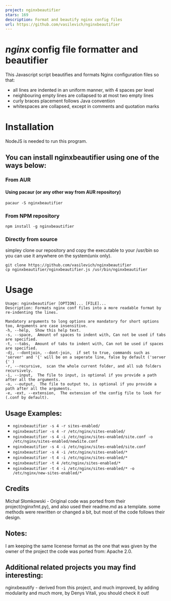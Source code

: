 ```yaml
---
project: nginxbeautifier
stars: 169
description: Format and beautify nginx config files
url: https://github.com/vasilevich/nginxbeautifier
---
```


_nginx_ config file formatter and beautifier
============================================

This Javascript script beautifies and formats Nginx configuration files so that:

-   all lines are indented in an uniform manner, with 4 spaces per level
-   neighbouring empty lines are collapsed to at most two empty lines
-   curly braces placement follows Java convention
-   whitespaces are collapsed, except in comments and quotation marks

Installation
============

NodeJS is needed to run this program.

You can install nginxbeautifier using one of the ways below:
------------------------------------------------------------

### From AUR

#### Using pacaur (or any other way from AUR repository)

```
pacaur -S nginxbeautifier
```

### From NPM repository

```
npm install -g nginxbeautifier
```

### Directly from source

simpley clone our repository and copy the executable to your /usr/bin so you can use it anywhere on the system(unix only).

```
git clone https://github.com/vasilevich/nginxbeautifier
cp nginxbeautifier/nginxbeautifier.js /usr/bin/nginxbeautifier
```

Usage
=====

```
Usage: nginxbeautifier [OPTION]... [FILE]...  
Description: Formats nginx conf files into a more readable format by re-indenting the lines.  
  
Mandatory arguments to long options are mandatory for short options too, Arguments are case insensitive.  
-h, --help,  Show this help text.  
-s, --space,  Amount of spaces to indent with, Can not be used if tabs are specified.  
-t, --tabs,  Amount of tabs to indent with, Can not be used if spaces are specified.  
-dj, --dontjoin, --dont-join,  if set to true, commands such as 'server' and '{' will be on a seperate line, false by default ('server {' )  
-r, --recursive,  scan the whole current folder, and all sub folders recursively.  
-i, --input,  The file to input, is optional if you provide a path after all the arguments.  
-o, --output,  The file to output to, is optional if you provide a path after all the arguments.  
-e, -ext, --extension,  The extension of the config file to look for (.conf by default).  
```

Usage Examples:
---------------

-   `nginxbeautifier -s 4 -r sites-enabled/`
-   `nginxbeautifier -s 4 -r /etc/nginx/sites-enabled/`
-   `nginxbeautifier -s 4 -i /etc/nginx/sites-enabled/site.conf -o /etc/nginx/sites-enabled/newSite.conf`
-   `nginxbeautifier -s 4 -i /etc/nginx/sites-enabled/site.conf`
-   `nginxbeautifier -s 4 -i /etc/nginx/sites-enabled/*`
-   `nginxbeautifier -t 4 -i /etc/nginx/sites-enabled/*`
-   `nginxbeautifier -t 4 /etc/nginx/sites-enabled/*`
-   `nginxbeautifier -t 4 -i /etc/nginx/sites-enabled/* -o /etc/nginx/new-sites-enabled/*`

Credits
-------

Michał Słomkowski - Original code was ported from their project(nginxfmt.py), and also used their readme.md as a template. some methods were rewritten or changed a bit, but most of the code follows their design.

Notes:
------

I am keeping the same licenese format as the one that was given by the owner of the project the code was ported from: Apache 2.0.

Additional related projects you may find interesting:
-----------------------------------------------------

nginxbeautify - derived from this project, and much improved, by adding modularity and much more, by Denys Vitali, you should check it out!
